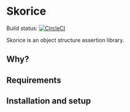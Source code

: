 # Skorice

Build status: [![CircleCI](https://circleci.com/gh/asteridux/asteridux.svg?style=svg)](https://circleci.com/gh/AntJanus/asteridux:Why)

Skorice is an object structure assertion library.

## Why?


## Requirements

## Installation and setup
